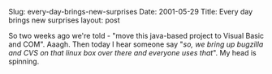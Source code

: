 Slug: every-day-brings-new-surprises
Date: 2001-05-29
Title: Every day brings new surprises
layout: post

So two weeks ago we&#39;re told - &quot;move this java-based project to Visual Basic and COM&quot;. Aaagh. Then today I hear someone say &quot;<i>so, we bring up bugzilla and CVS on that linux box over there and everyone uses that</i>&quot;. My head is spinning.
